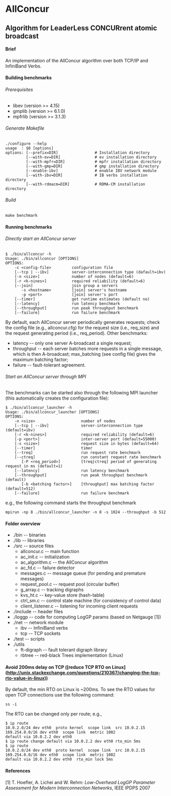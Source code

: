 # AllConcur 
## Algorithm for LeaderLess CONCURrent atomic broadcast

#### Brief 
An implementation of the AllConcur algorithm over both TCP/IP and InfiniBand Verbs.

#### Building benchmarks

###### Prerequisites
- libev (version >= 4.15)  
- gmplib (version >= 6.1.0)  
- mpfrlib (version >= 3.1.3)  

###### Generate Makefile
```
./configure --help
usage  : $0 [options]  
options: [--prefix=DIR]                # Installation directory  
         [--with-ev=DIR]               # ev installation directory  
         [--with-mpfr=DIR]             # mpfr installation directory  
         [--with-gmp=DIR]              # gmp installation directory  
         [--enable-ibv]                # enable IBV network module  
         [--with-ibv=DIR]              # IB verbs installation directory  
         [--with-rdmacm=DIR]           # RDMA-CM installation directory  
```         
###### Build
```  
make benchmark
```  

#### Running benchmarks
###### Directly start an AllConcur server
```  
$ ./bin/allconcur -h
Usage: ./bin/allconcur [OPTIONS]
OPTIONS:
	-c <config-file>         configuration file
	[--tcp | --ibv]          server-interconnection type (dafault=ibv)
	[-n <size>]              number of nodes (default=6)
	[-r <k-nines>]           required reliability (default=6)
	[--join]                 join group a servers
	   -s <hostname>         [join] server's hostname
	   -p <port>             [join] server's port
	[--timer]                get runtime estimates (default no)
	[--latency]              run latency benchmark
	[--throughput]           run peak throughput benchmark
	[--failure]              run failure benchmark
```  
By default, each AllConcur server periodically generates requests; check the config file (e.g., allconcur.cfg) for the request size (i.e., req_size) 
and the request generating period (i.e., req_period). 
Other benchmarks:
- latency -- only one server A-broadcast a single request;
- throughput -- each server batches more requests in a single message, 
which is then A-broadcast; max_batching (see config file) gives the maximum 
batching factor;
- failure -- fault-tolerant agreement.

###### Start an AllConcur server through MPI
The benchmarks can be started also through the following MPI launcher (this automatically creates the configuration file):
``` 
$ ./bin/allconcur_launcher -h
Usage: ./bin/allconcur_launcher [OPTIONS]
OPTIONS:
	-n <size>                    number of nodes
	[--tcp | --ibv]              server-interconnection type (default=ibv)
	[-r <k-nines>]               required reliability (default=6)
	[-p <port>]                  inter-server port (default=55000)
	[-s <size>]                  request size in bytes (default=64)
	[--timer]                    timer
	[--treq]                     run request rate benchmark
	[--ctreq]                    run constant request rate benchmark
	   [-P <req_period>]         [treq|ctreq] period of generating request in ms (default=1)
	[--latency]                  run latency benchmark
	[--throughput]               run peak throughput benchmark (default)
	   [-b <batching factor>]    [throughput] max batching factor (default=512)
	[--failure]                  run failure benchmark
``` 
e.g., the following command starts the throughput benchmark
``` 
mpirun -np 8 ./bin/allconcur_launcher -n 8 -s 1024 --throughput -b 512
``` 

#### Folder overview
- ./bin -- binaries
- ./lib -- libraries
- ./src -- source files
    - allconcur.c -- main function
    - ac_init.c -- initialization
    - ac_algorithm.c -- the AllConcur algorithm
    - ac_fd.c -- failure detector
    - messages.c -- message queue (for pending and premature messages)
    - request_pool.c -- request pool (circular buffer)
    - g_array.c -- tracking digraphs
    - kvs_ht.c -- key-value store (hash-table)
    - ctrl_sm.c -- control state machine (for consistency of control data)
    - client_listener.c -- listening for incoming client requests 
- ./include -- header files
- ./loggp -- code for computing LogGP params (based on Netgauge [1])
- ./net -- network module
    - ibv -- InfiniBand verbs
    - tcp -- TCP sockets
- ./test -- scripts 
- ./utils
    - ft-digraph -- fault tolerant digraph library
    - rbtree -- red-black Trees implementation (Linux)


#### Avoid 200ms delay on TCP ([reduce TCP RTO on Linux] (http://unix.stackexchange.com/questions/210367/changing-the-tcp-rto-value-in-linux))
By default, the min RTO on Linux is ~200ms. To see the RTO values for open TCP connections use the following command:
``` 
ss -i
``` 
The RTO can be changed only per route; e.g.,
``` 
$ ip route
10.0.2.0/24 dev eth0  proto kernel  scope link  src 10.0.2.15 
169.254.0.0/16 dev eth0  scope link  metric 1002 
default via 10.0.2.2 dev eth0
$ ip route change default via 10.0.2.2 dev eth0 rto_min 5ms
$ ip route
10.0.2.0/24 dev eth0  proto kernel  scope link  src 10.0.2.15 
169.254.0.0/16 dev eth0  scope link  metric 1002 
default via 10.0.2.2 dev eth0  rto_min lock 5ms
``` 

#### References

[1] T. Hoefler, A. Lichei and W. Rehm: *Low-Overhead LogGP Parameter Assessment for Modern Interconnection Networks*, IEEE IPDPS 2007 
